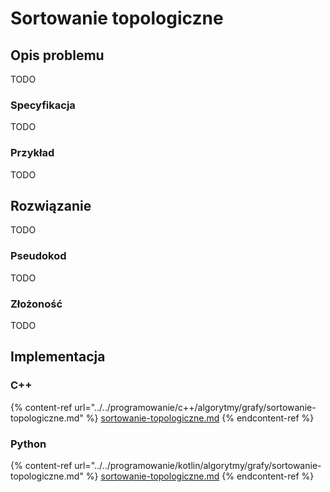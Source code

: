 # Sortowanie topologiczne

## Opis problemu

TODO

### Specyfikacja

TODO

### Przykład

TODO

## Rozwiązanie

TODO

### Pseudokod

TODO

### Złożoność

TODO

## Implementacja

### C++

{% content-ref url="../../programowanie/c++/algorytmy/grafy/sortowanie-topologiczne.md" %}
[sortowanie-topologiczne.md](../../programowanie/c++/algorytmy/grafy/sortowanie-topologiczne.md)
{% endcontent-ref %}

### Python

{% content-ref url="../../programowanie/kotlin/algorytmy/grafy/sortowanie-topologiczne.md" %}
[sortowanie-topologiczne.md](../../programowanie/kotlin/algorytmy/grafy/sortowanie-topologiczne.md)
{% endcontent-ref %}
